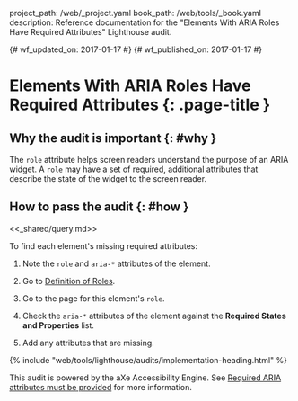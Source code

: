 project_path: /web/_project.yaml
book_path: /web/tools/_book.yaml
description: Reference documentation for the "Elements With ARIA Roles Have Required Attributes" Lighthouse audit.

{# wf_updated_on: 2017-01-17 #}
{# wf_published_on: 2017-01-17 #}

# Elements With ARIA Roles Have Required Attributes  {: .page-title }

## Why the audit is important {: #why }

The `role` attribute helps screen readers understand the purpose of an ARIA
widget. A `role` may have a set of required, additional attributes that
describe the state of the widget to the screen reader.

## How to pass the audit {: #how }

<<_shared/query.md>>

To find each element's missing required attributes:

1. Note the `role` and `aria-*` attributes of the element.

1. Go to [Definition of Roles][roles].

1. Go to the page for this element's `role`.

1. Check the `aria-*` attributes of the element against the **Required
   States and Properties** list.

1. Add any attributes that are missing.

[qs]: /web/tools/chrome-devtools/console/command-line-reference#queryselector
[qsa]: /web/tools/chrome-devtools/console/command-line-reference#queryselectorall
[xp]: /web/tools/chrome-devtools/console/command-line-reference#xpath
[roles]: https://www.w3.org/TR/wai-aria/roles#role_definitions

{% include "web/tools/lighthouse/audits/implementation-heading.html" %}

This audit is powered by the aXe Accessibility Engine. See [Required ARIA
attributes must be provided][axe] for more information.

[axe]: https://dequeuniversity.com/rules/axe/1.1/aria-required-attr
